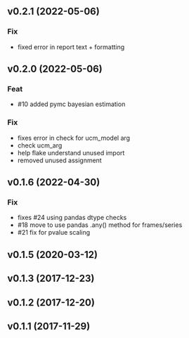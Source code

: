 ## v0.2.1 (2022-05-06)

### Fix

- fixed error in report text + formatting

## v0.2.0 (2022-05-06)

### Feat

- #10 added pymc bayesian estimation

### Fix

- fixes error in check for ucm_model arg
- check ucm_arg
- help flake understand unused import
- removed unused assignment

## v0.1.6 (2022-04-30)

### Fix

- fixes #24 using pandas dtype checks
- #18 move to use pandas .any() method for frames/series
- #21 fix for pvalue scaling

## v0.1.5 (2020-03-12)

## v0.1.3 (2017-12-23)

## v0.1.2 (2017-12-20)

## v0.1.1 (2017-11-29)
